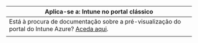 |Aplica-se a: Intune no portal clássico |
|--|
|Está à procura de documentação sobre a pré-visualização do portal do Intune Azure? [Aceda aqui](https://docs.microsoft.com/intune-azure/introduction/what-is-microsoft-intune).|
| |
